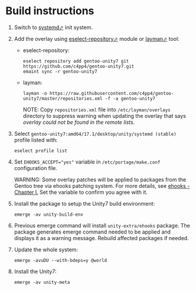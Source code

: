 # Build instructions

1. Switch to [systemd⬀][sysd] init system.

2. Add the overlay using [eselect-repository⬀][erepo] module or [layman⬀][lay] tool:
   - eselect-repository:

     `eselect repository add gentoo-unity7 git https://github.com/c4pp4/gentoo-unity7.git`
     <br/>
     `emaint sync -r gentoo-unity7`

   - layman:

     `layman -o https://raw.githubusercontent.com/c4pp4/gentoo-unity7/master/repositories.xml -f -a gentoo-unity7`

     NOTE: Copy `repositories.xml` file into `/etc/layman/overlays` directory to suppress warning when updating the overlay that says *overlay could not be found in the remote lists*.

3. Select `gentoo-unity7:amd64/17.1/desktop/unity/systemd (stable)` profile listed with:

   `eselect profile list`

4. Set `EHOOKS_ACCEPT="yes"` variable in `/etc/portage/make.conf` configuration file.

   WARNING: Some overlay patches will be applied to packages from the Gentoo tree via ehooks patching system. For more details, see [ehooks - Chapter I.][ehooks] Set the variable to confirm you agree with it.

5. Install the package to setup the Unity7 build environment:

   `emerge -av unity-build-env`

6. Previous emerge command will install `unity-extra/ehooks` package. The package generates emerge command needed to be applied and displays it as a warning message. Rebuild affected packages if needed.

7. Update the whole system:

   `emerge -avuDU --with-bdeps=y @world`

8. Install the Unity7:

   `emerge -av unity-meta`

[//]: # (LINKS)
[ehooks]: ehooks.md
[erepo]: https://wiki.gentoo.org/wiki/Eselect/Repository
[lay]: https://wiki.gentoo.org/wiki/Layman
[sysd]: https://wiki.gentoo.org/wiki/Systemd
